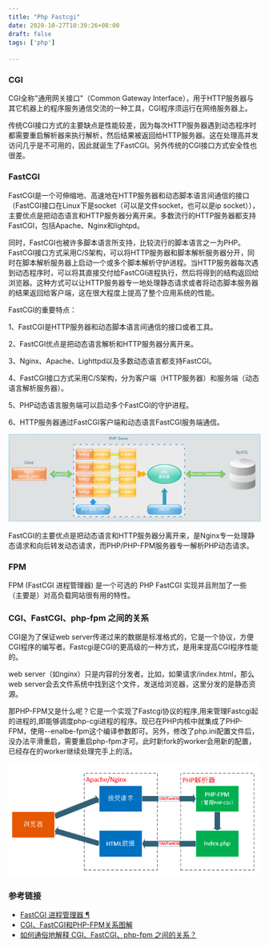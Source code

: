 ```yaml
---
title: "Php Fastcgi"
date: 2020-10-27T10:39:26+08:00
draft: false
tags: ['php']

---
```


### CGI

CGI全称"通用网关接口"（Common Gateway Interface），用于HTTP服务器与其它机器上的程序服务通信交流的一种工具，CGI程序须运行在网络服务器上。

传统CGI接口方式的主要缺点是性能较差，因为每次HTTP服务器遇到动态程序时都需要重启解析器来执行解析，然后结果被返回给HTTP服务器。这在处理高并发访问几乎是不可用的，因此就诞生了FastCGI。另外传统的CGI接口方式安全性也很差。


### FastCGI

FastCGI是一个可伸缩地、高速地在HTTP服务器和动态脚本语言间通信的接口（FastCGI接口在Linux下是socket（可以是文件socket，也可以是ip socket）），主要优点是把动态语言和HTTP服务器分离开来。多数流行的HTTP服务器都支持FastCGI，包括Apache、Nginx和lightpd。

同时，FastCGI也被许多脚本语言所支持，比较流行的脚本语言之一为PHP。FastCGI接口方式采用C/S架构，可以将HTTP服务器和脚本解析服务器分开，同时在脚本解析服务器上启动一个或多个脚本解析守护进程。当HTTP服务器每次遇到动态程序时，可以将其直接交付给FastCGI进程执行，然后将得到的结构返回给浏览器。这种方式可以让HTTP服务器专一地处理静态请求或者将动态脚本服务器的结果返回给客户端，这在很大程度上提高了整个应用系统的性能。

FastCGI的重要特点：

1、FastCGI是HTTP服务器和动态脚本语言间通信的接口或者工具。

2、FastCGI优点是把动态语言解析和HTTP服务器分离开来。

3、Nginx、Apache、Lighttpd以及多数动态语言都支持FastCGI。

4、FastCGI接口方式采用C/S架构，分为客户端（HTTP服务器）和服务端（动态语言解析服务器）。

5、PHP动态语言服务端可以启动多个FastCGI的守护进程。

6、HTTP服务器通过FastCGI客户端和动态语言FastCGI服务端通信。


![Nginx+FastCGI运作过程](/images/5350978-fcd13cc99e17f59a.webp)

FastCGI的主要优点是把动态语言和HTTP服务器分离开来，是Nginx专一处理静态请求和向后转发动态请求，而PHP/PHP-FPM服务器专一解析PHP动态请求。


### FPM
FPM (FastCGI 进程管理器) 是一个可选的 PHP FastCGI 实现并且附加了一些（主要是）对高负载网站很有用的特性。

### CGI、FastCGI、php-fpm 之间的关系

CGI是为了保证web server传递过来的数据是标准格式的，它是一个协议，方便CGI程序的编写者。Fastcgi是CGI的更高级的一种方式，是用来提高CGI程序性能的。

web server（如nginx）只是内容的分发者。比如，如果请求/index.html，那么web server会去文件系统中找到这个文件，发送给浏览器，这里分发的是静态资源。

那PHP-FPM又是什么呢？它是一个实现了Fastcgi协议的程序,用来管理Fastcgi起的进程的,即能够调度php-cgi进程的程序。现已在PHP内核中就集成了PHP-FPM，使用--enalbe-fpm这个编译参数即可。另外，修改了php.ini配置文件后，没办法平滑重启，需要重启php-fpm才可。此时新fork的worker会用新的配置，已经存在的worker继续处理完手上的活。

![cgi](/images/cgi.png)

### 参考链接 

- [FastCGI 进程管理器 ¶](https://www.php.net/manual/zh/book.fpm.php)
- [CGI、FastCGI和PHP-FPM关系图解](https://www.awaimai.com/371.html)
- [如何通俗地解释 CGI、FastCGI、php-fpm 之间的关系？](https://www.zhihu.com/question/30672017)